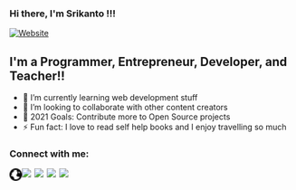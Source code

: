 ### Hi there, I'm Srikanto !!!
[![Website](https://img.shields.io/website?label=Srikanto&style=for-the-badge&url=https%3A%2F%2Fcodestackr.com)](https://srikanto.me)

## I'm a Programmer, Entrepreneur, Developer, and Teacher!!

- 🌱 I’m currently learning web development stuff
- 👯 I’m looking to collaborate with other content creators
- 🥅 2021 Goals: Contribute more to Open Source projects
- ⚡ Fun fact: I love to read self help books and I enjoy travelling so much

### Connect with me:

<a href ="https://srikanto.me" target="_blank" ><img align="left"  width="22px" alt ='srikanto.me|srikanto' src="https://raw.githubusercontent.com/iconic/open-iconic/master/svg/globe.svg" /></a>
<a href ="https://youtube.com/0gJI6X-5KOxGOY99mptvHw"  target="_blank"> <img align="left"  width="22px" src="https://cdn.jsdelivr.net/npm/simple-icons@v3/icons/youtube.svg" /> </a>
<a href ="https://fb.com/srikanto-rajbongshi" target="_blank"><img align="left"  width="22px" src="https://cdn.jsdelivr.net/npm/simple-icons@v3/icons/twitter.svg" /></a>
<a href ="https://linkedin.com/in/srikanto-rajbongshi"  target="_blank" ><img align="left"  width="22px" src="https://cdn.jsdelivr.net/npm/simple-icons@v3/icons/linkedin.svg" /></a>
<a  href ="https://www.instagram.com/srikantorajbongshi/" target="_blank" ><img align="left"  width="22px" src="https://cdn.jsdelivr.net/npm/simple-icons@v3/icons/instagram.svg" /></a>

